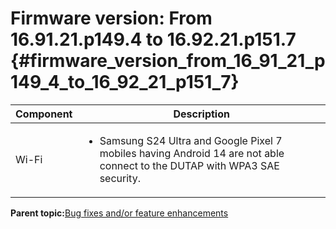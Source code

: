 # Firmware version: From 16.91.21.p149.4 to 16.92.21.p151.7 {#firmware_version_from_16_91_21_p149_4_to_16_92_21_p151_7}

|Component|Description|
|-----------|-------------|
|Wi-Fi|<ul><li>Samsung S24 Ultra and Google Pixel 7 mobiles having Android 14 are not able connect to the DUTAP with WPA3 SAE security.</li></ul>|

**Parent topic:**[Bug fixes and/or feature enhancements](../topics/bug_fixes_andor_feature_enhancements_01.md)


